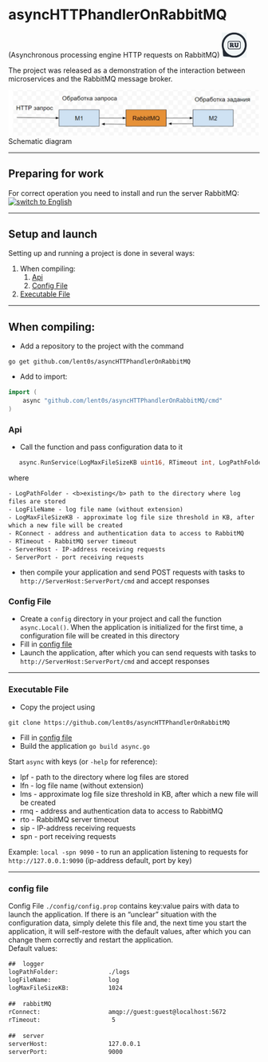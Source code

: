 # asyncHTTPhandlerOnRabbitMQ
(Asynchronous processing engine HTTP requests on RabbitMQ) <a href="https://github.com/lent0s/asyncHTTPhandlerOnRabbitMQ/blob/main/README.md">
                                                                   <img width="50" alt="switch to Russian" src="https://github.com/lent0s/asyncHTTPhandlerOnRabbitMQ/blob/main/doc/ru.jpg?raw=true">
                                                                 </a>

The project was released as a demonstration of the interaction between microservices and the RabbitMQ message broker.  
  
![Schema](https://github.com/lent0s/asyncHTTPhandlerOnRabbitMQ/blob/main/doc/scheme.jpg?raw=true)  
Schematic diagram

---

## Preparing for work
For correct operation you need to install and run the server RabbitMQ: <a href="https://www.rabbitmq.com/download.html">
<img width="200" alt="switch to English" src="https://www.rabbitmq.com/img/logo-rabbitmq.svg">
</a>  

---

## Setup and launch
Setting up and running a project is done in several ways:
1. When compiling:
   1. [Api](#Api)
   2. [Config File](#Config-File)
2. [Executable File](#Executable-File)

---

## When compiling:
- Add a repository to the project with the command  
```
go get github.com/lent0s/asyncHTTPhandlerOnRabbitMQ
```  
- Add to import:

```Go
import (
    async "github.com/lent0s/asyncHTTPhandlerOnRabbitMQ/cmd"
)
```

### Api
- Call the function and pass configuration data to it

 ```Go
    async.RunService(LogMaxFileSizeKB uint16, RTimeout int, LogPathFolder, LogFileName, RConnect, ServerHost, ServerPort string)
 ```

where

```
- LogPathFolder - <b>existing</b> path to the directory where log files are stored
- LogFileName - log file name (without extension)
- LogMaxFileSizeKB - approximate log file size threshold in KB, after which a new file will be created
- RConnect - address and authentication data to access to RabbitMQ
- RTimeout - RabbitMQ server timeout
- ServerHost - IP-address receiving requests
- ServerPort - port receiving requests
```

- then compile your application and send POST requests with tasks to ``http://ServerHost:ServerPort/cmd`` and accept responses

### Config File
- Create a `config` directory in your project and call the function `async.Local()`. When the application is initialized for the first time, a configuration file will be created in this directory
- Fill in [cоnfig file](#cоnfig-file)
- Launch the application, after which you can send requests with tasks to ``http://ServerHost:ServerPort/cmd`` and accept responses

---

### Executable File
- Copy the project using
```
git clone https://github.com/lent0s/asyncHTTPhandlerOnRabbitMQ
```  
- Fill in [cоnfig file](#cоnfig-file)
- Build the application `go build async.go`

Start ```async``` with keys (or ```-help``` for reference):
- lpf - path to the directory where log files are stored
- lfn - log file name (without extension)
- lms - approximate log file size threshold in KB, after which a new file will be created
- rmq - address and authentication data to access to RabbitMQ
- rto - RabbitMQ server timeout
- sip - IP-address receiving requests
- spn - port receiving requests

Example: ```local -spn 9090``` - to run an application listening to requests for ```http://127.0.0.1:9090``` (ip-address default, port by key)

---

### cоnfig file
Config File ```./config/config.prop``` contains key:value pairs with data to launch the application. If there is an “unclear” situation with the configuration data, simply delete this file and, the next time you start the application, it will self-restore with the default values, after which you can change them correctly and restart the application.  
Default values:  

```text
##  logger
logPathFolder:              ./logs
logFileName:                log
logMaxFileSizeKB:           1024

##  rabbitMQ
rConnect:                   amqp://guest:guest@localhost:5672
rTimeout:                    5

##  server
serverHost:                 127.0.0.1
serverPort:                 9000
```
